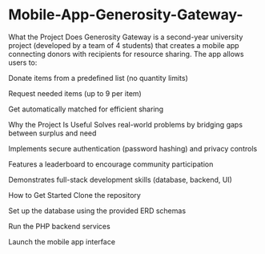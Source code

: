# Mobile-App-Generosity-Gateway-
What the Project Does
Generosity Gateway is a second-year university project (developed by a team of 4 students) that creates a mobile app connecting donors with recipients for resource sharing. The app allows users to:

Donate items from a predefined list (no quantity limits)

Request needed items (up to 9 per item)

Get automatically matched for efficient sharing

Why the Project Is Useful
Solves real-world problems by bridging gaps between surplus and need

Implements secure authentication (password hashing) and privacy controls

Features a leaderboard to encourage community participation

Demonstrates full-stack development skills (database, backend, UI)

How to Get Started
Clone the repository

Set up the database using the provided ERD schemas

Run the PHP backend services

Launch the mobile app interface
